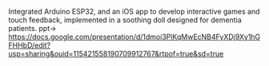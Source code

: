 
Integrated Arduino ESP32, and an iOS app to develop interactive games and touch feedback, implemented in a soothing doll designed for dementia patients. 
ppt->
https://docs.google.com/presentation/d/1dmoi3PlKqMwEcNB4FyXDj9Xy1hGFHHbD/edit?usp=sharing&ouid=115421558190709912767&rtpof=true&sd=true
